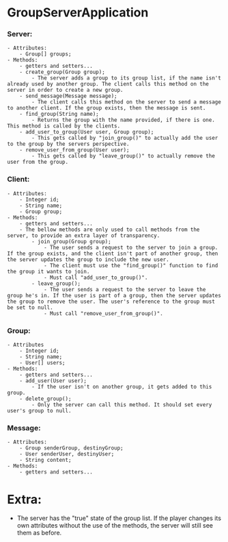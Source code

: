 # GroupServerApplication
### Server:
	- Attributes:
        - Group[] groups;
    - Methods:
        - getters and setters...
		- create_group(Group group);
            - The server adds a group to its group list, if the name isn't already used by another group. The client calls this method on the server in order to create a new group.
		- send_message(Message message);
            - The client calls this method on the server to send a message to another client. If the group exists, then the message is sent.
        - find_group(String name);
            - Returns the group with the name provided, if there is one. This method is called by the clients.
        - add_user_to_group(User user, Group group);
            - This gets called by "join_group()" to actually add the user to the group by the servers perspective.
        - remove_user_from_group(User user);
            - This gets called by "leave_group()" to actually remove the user from the group.

### Client:
    - Attributes:
        - Integer id;
        - String name;
        - Group group;
	- Methods:
        - getters and setters...
        - The bellow methods are only used to call methods from the server, to provide an extra layer of transparency.
            - join_group(Group group);
                - The user sends a request to the server to join a group. If the group exists, and the client isn't part of another group, then the server updates the group to include the new user.
                - The client must use the "find_group()" function to find the group it wants to join.
                - Must call "add_user_to_group()".
            - leave_group();
                - The user sends a request to the server to leave the group he's in. If the user is part of a group, then the server updates the group to remove the user. The user's reference to the group must be set to null.
                - Must call "remove_user_from_group()".

### Group:
    - Attributes
        - Integer id;
        - String name;
	    - User[] users;
    - Methods:
        - getters and setters...
        - add_user(User user);
            - If the user isn't on another group, it gets added to this group.
        - delete_group();
            - Only the server can call this method. It should set every user's group to null.

### Message:
    - Attributes:
        - Group senderGroup, destinyGroup;
        - User senderUser, destinyUser;
        - String content;
    - Methods:
        - getters and setters...

# Extra:
- The server has the "true" state of the group list. If the player changes its own attributes without the use of the methods, the server will still see them as before.